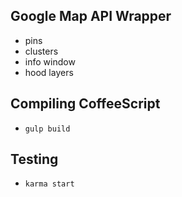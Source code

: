 ## Google Map API Wrapper
- pins
- clusters
- info window
- hood layers

## Compiling CoffeeScript
- `gulp build`

## Testing
- `karma start`
